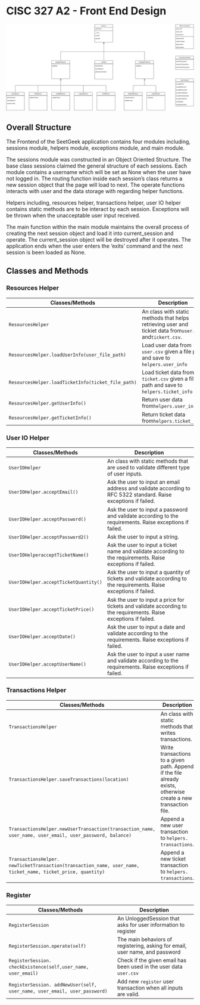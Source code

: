 # CISC 327 A2 - Front End Design

![alt text](https://github.com/rickyzhangca/CISC-327/blob/a2-report/a2/frontend_architecture_diagram.png)

## Overall Structure 

The Frontend of the SeetGeek application contains four modules including, sessions module, helpers module, exceptions module, and main module.

The sessions module was constructed in an Object Oriented Structure. The base class sessions claimed the general structure of each sessions. Each module contains a username which will be set as None when the user have not logged in. The routing function inside each session’s class returns a new session object that the page will load to next. The operate functions interacts with user and the data storage with regarding helper functions.

Helpers including, resources helper, transactions helper, user IO helper contains static methods are to be interact by each session. Exceptions will be thrown when the unacceptable user input received.

The main function within the main module maintains the overall process of creating the next session object and load it into current_session and operate. The current_session object will be destroyed after it operates. The application ends when the user enters the ‘exits’ command and the next session is been loaded as None.

## Classes and Methods

### Resources Helper

| Classes/Methods                                    | Description                                                                                               |
| -------------------------------------------------- | --------------------------------------------------------------------------------------------------------- |
| `ResourcesHelper`                                  | An class with static methods that helps retrieving user and tickiet data from`user.csv` and`tickert.csv`. |
| `ResourcesHelper.loadUserInfo(user_file_path)`     | Load user data from `user.csv` given a file path and save to `helpers.user_info`                          |
| `ResourcesHelper.loadTicketInfo(ticket_file_path)` | Load ticket data from `ticket.csv` given a file path and save to `helpers.ticket_info`                    |
| `ResourcesHelper.getUserInfo()`                    | Return user data from`helpers.user_info`                                                                  |
| `ResourcesHelper.getTicketInfo()`                  | Return ticket data from`helpers.ticket_info`                                                              |

### User IO Helper

| Classes/Methods                       | Description                                                                                                         |
| ------------------------------------- | ------------------------------------------------------------------------------------------------------------------- |
| `UserIOHelper`                        | An class with static methods that are used to validate different type of user inputs.                               |
| `UserIOHelper.acceptEmail()`          | Ask the user to input an email address and validate according to RFC 5322 standard. Raise exceptions if failed.     |
| `UserIOHelper.acceptPassword()`       | Ask the user to input a password and validate according to the requirements. Raise exceptions if failed.            |
| `UserIOHelper.acceptPassword2()`      | Ask the user to input a string.                                                                                     |
| `UserIOHelperacceptTicketName()`      | Ask the user to input a ticket name and validate according to the requirements. Raise exceptions if failed.         |
| `UserIOHelper.acceptTicketQuantity()` | Ask the user to input a quantity of tickets and validate according to the requirements. Raise exceptions if failed. |
| `UserIOHelper.acceptTicketPrice()`    | Ask the user to input a price for tickets and validate according to the requirements. Raise exceptions if failed.   |
| `UserIOHelper.acceptDate()`           | Ask the user to input a date and validate according to the requirements. Raise exceptions if failed.                |
| `UserIOHelper.acceptUserName()`       | Ask the user to input a user name and validate according to the requirements. Raise exceptions if failed.           |

### Transactions Helper

| Classes/Methods                                                                                               | Description                                                                                                     |
| ------------------------------------------------------------------------------------------------------------- | --------------------------------------------------------------------------------------------------------------- |
| `TransactionsHelper`                                                                                          | An class with static methods that writes transactions.                                                          |
| `TransactionsHelper.saveTransactions(location)`                                                               | Write transactions to a given path. Append if the file already exists, otherwise create a new transaction file. |
| `TransactionsHelper.newUserTransaction(transaction_name, user_name, user_email, user_password, balance)`      | Append a new user transaction to `helpers. transactions`.                                                       |
| `TransactionsHelper. newTicketTransaction(transaction_name, user_name, ticket_name, ticket_price, quantity) ` | Append a new ticket transaction to `helpers. transactions`.                                                     |

### Register

| Classes/Methods                                                            | Description                                                                  |
| -------------------------------------------------------------------------- | ---------------------------------------------------------------------------- |
| `RegisterSession`                                                          | An UnloggedSession that asks for user information to register                |
| `RegisterSession.operate(self)`                                            | The main behaviors of registering, asking for email, user name, and password |
| `RegisterSession. checkExistence(self,user_name, user_email)`              | Check if the given email has been used in the user data `user.csv`           |
| `RegisterSession. addNewUser(self, user_name, user_email, user_password) ` | Add new `register` user transaction when all inputs are valid.               |
